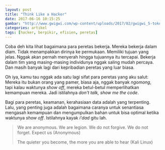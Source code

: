 ```yaml
---
layout: post
title: "Think Like a Hacker"
date: 2017-06-16 10:15:25
gambar: "http://www.gwigwi.com/wp-content/uploads/2017/02/gwigwi_5-tokoh-hacker-wanita-anime-ini-pasti-bikin-kamu-penasaran.png"
categories: artikel
tags: [hacker, berpikir, efisien, peretas]
---
```


Coba deh kita lihat bagaimana para peretas bekerja. Mereka bekerja dalam diam. Tidak menampakkan dirinya ke permukaan. Memiliki tujuan yang jelas. Nggak akan pernah menyerah hingga tujuannya itu tercapai. Bekerja dalam tim yang masing-masing individunya nggak saling mudah percaya. Dan masih banyak lagi dari kepribadian peretas yang luar biasa.

Oh iya, kamu tau nggak ada satu lagi sifat para peretas yang aku salut: Mereka itu bukan orang yang pamer, biasa aja, nggak banyak _ngomong_, tapi kalau waktunya _show off_, mereka betul-betul memperlihatkan kemampuan mereka. Jadi istilahnya _don't talk, show me the code_.

Bagi para peretas, keamanan, kerahasiaan data adalah yang terpenting. Lalu, yang penting juga adalah bagaimana caranya untuk senantiasa mengasah kemampuan dan mengumpulkan bahan untuk bisa optimal ketika waktunya _show off_. Istilahnya kayak _i'dad_ gitu lah.

> We are anonymous. We are legion. We do not forgive. We do not forget. Expect us (Anonymous)
> 
> The quieter you become, the more you are able to hear (Kali Linux)